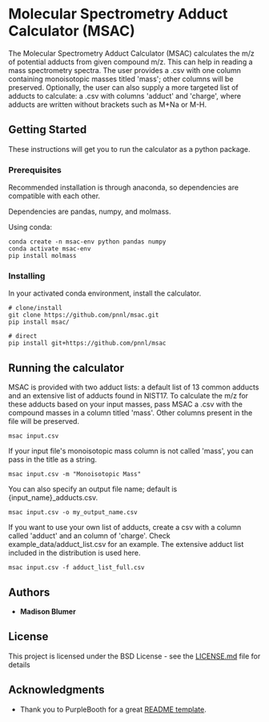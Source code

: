 # Molecular Spectrometry Adduct Calculator (MSAC)

The Molecular Spectrometry Adduct Calculator (MSAC) calculates the m/z of potential adducts from given compound m/z. This can help in reading a mass spectrometry spectra.
The user provides a .csv with one column containing monoisotopic masses titled 'mass'; other columns will be preserved. Optionally, the user can also supply a more targeted list of adducts to calculate: a .csv with columns 'adduct' and 'charge', where adducts are written without brackets such as M+Na or M-H. 

## Getting Started

These instructions will get you to run the calculator as a python package.

### Prerequisites
Recommended installation is through anaconda, so dependencies are compatible with each other.

Dependencies are pandas, numpy, and molmass.


Using conda: 
```
conda create -n msac-env python pandas numpy
conda activate msac-env
pip install molmass
```

### Installing

In your activated conda environment, install the calculator.

```
# clone/install
git clone https://github.com/pnnl/msac.git
pip install msac/

# direct
pip install git+https://github.com/pnnl/msac
```

## Running the calculator

MSAC is provided with two adduct lists: a default list of 13 common adducts and an extensive list of adducts found in NIST17. 
To calculate the m/z for these adducts based on your input masses, pass MSAC a .csv with the compound masses in a column titled 'mass'. Other columns present in the file will be preserved.
```
msac input.csv
```
If your input file's monoisotopic mass column is not called 'mass', you can pass in the title as a string.
```
msac input.csv -m "Monoisotopic Mass"
```
You can also specify an output file name; default is {input_name}_adducts.csv.
```
msac input.csv -o my_output_name.csv
```
If you want to use your own list of adducts, create a csv with a column called 'adduct' and an column of 'charge'. Check example_data/adduct_list.csv for an example.
The extensive adduct list included in the distribution is used here.
```
msac input.csv -f adduct_list_full.csv
```

## Authors

* **Madison Blumer** 

## License

This project is licensed under the BSD License - see the [LICENSE.md](LICENSE.md) file for details

## Acknowledgments

* Thank you to PurpleBooth for a great [README template](https://gist.github.com/PurpleBooth/109311bb0361f32d87a2).
